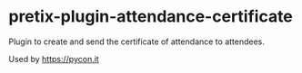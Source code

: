 # pretix-plugin-attendance-certificate

Plugin to create and send the certificate of attendance to attendees.

Used by https://pycon.it
